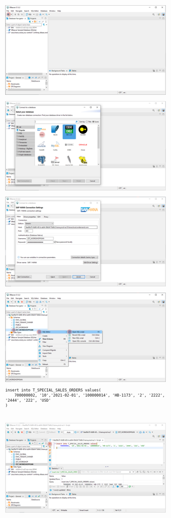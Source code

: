 
<br><br>![](../images/dbeaver_01.png)
<br><br>![](../images/dbeaver_02.png)
<br><br>![](../images/dbeaver_03.png)
<br><br>![](../images/dbeaver_04.png)

```
insert into T_SPECIAL_SALES_ORDERS values(	
	700000002, '10','2021-02-01', '100000014', 'HB-1173', '2', '2222', '2444', '222', 'USD'
)
```
<br><br>![](../images/dbeaver_05.png)
